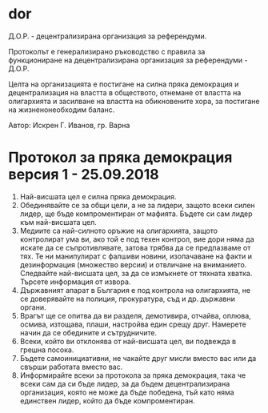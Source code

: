 # dor
Д.О.Р. - децентрализирана организация за референдуми.

Протоколът е генерализирано ръководство с правила за функциониране на децентрализирана организация за референдуми - Д.О.Р.

Целта на организацията е постигане на силна пряка демокрация и децентрализация на властта в обществото, отнемане от властта на олигархията и засилване на властта на обикновените хора, за постигане на жизненонеобходим баланс.

Автор: Искрен Г. Иванов, гр. Варна

Протокол за пряка демокрация
версия 1 - 25.09.2018
==========================================================

1. Най-висшата цел е силна пряка демокрация.
2. Обединявайте се за общи цели, а не за лидери, защото всеки силен лидер, ще бъде компроментиран от мафията. Бъдете си сам лидер към най-висшата цел. 
3. Медиите са най-силното оръжие на олигархията, защото контролират ума ви, ако той е под техен контрол,
вие дори няма да искате да се съпротивлявате, затова трябва да се предпазваме от тях.
Те ни манипулират с фалшиви новини, изопачаване на факти и дезинформация (множество версии) и отвличане на вниманието.
Следвайте най-висшата цел, за да се измъкнете от тяхната хватка. Търсете информация от извора.
4. Държавният апарат в България е под контрола на олигархията, не се доверявайте на полиция, прокуратура, съд и др. държавни органи.
5. Врагът ще се опитва да ви разделя, демотивира, отчайва, оплюва, осмива, изтощава, плаши, настройва един срещу друг.
Намерете начин да се обедините и сътрудничите. 
6. Всеки, който ви отклонява от най-висшата цел, ви подвежда в грешна посока.
7. Бъдете самоинициативни, не чакайте друг мисли вместо вас или да свърши работата вместо вас.
8. Информирайте всеки за протокола за пряка демокрация, така че всеки сам да си бъде лидер, за да бъдем децентрализирана организация, която не може да бъде победена, тъй като няма единствен лидер, който да бъде компроментиран.
